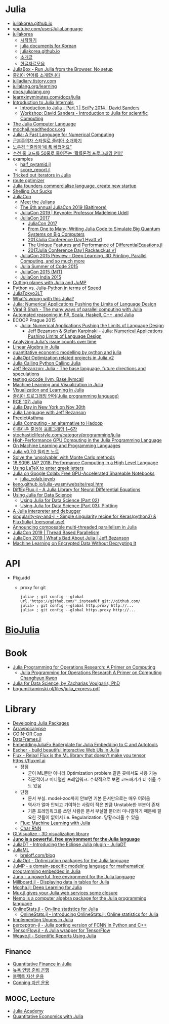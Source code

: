 Julia
=====
* [juliakorea.github.io](https://juliakorea.github.io/)
* [youtube.com/user/JuliaLanguage](https://www.youtube.com/user/JuliaLanguage/)
* [juliakorea](https://github.com/juliakorea)
  * [시작하기](https://juliakorea.github.io/latest/manual/getting-started.html)
  * [julia documents for Korean](https://github.com/juliakorea/doc)
  * [juliakorea.github.io](https://juliakorea.github.io/)
  * [소개글](https://juliakorea.github.io/latest/manual/introduction.html)
  * [한글자료모음](https://github.com/juliakorea/talks/wiki/%ED%95%9C%EA%B8%80%EC%9E%90%EB%A3%8C%EB%AA%A8%EC%9D%8C)
* [JuliaBox - Run Julia from the Browser. No setup](https://juliabox.org/)
* [줄리아 언어를 소개합니다](http://thoughts.chkwon.net/the-julia-language/)
* [juliadiary.tistory.com](http://juliadiary.tistory.com/)
* [julialang.org/learning](http://julialang.org/learning/)
* [docs.julialang.org](http://docs.julialang.org/)
* [learnxinyminutes.com/docs/julia](http://learnxinyminutes.com/docs/julia/)
* [Introduction to Julia Internals](https://www.youtube.com/watch?v=osdeT-tWjzk)
  * [Introduction to Julia - Part 1 | SciPy 2014 | David Sanders](https://www.youtube.com/watch?v=vWkgEddb4-A)
  * [Workshop: David Sanders - Introduction to Julia for scientific Computing](https://www.youtube.com/watch?v=gQ1y5NUD_RI)
* [The Julia Computer Language](https://www.youtube.com/playlist?list=PLsu0TcgLDUiIznEhN165XmykqyLgzwY0Y)
* [mochajl.readthedocs.org](mochajl.readthedocs.org/)
* [Julia: A Fast Language for Numerical Computing](https://sinews.siam.org/DetailsPage/tabid/607/ArticleID/744/Julia-A-Fast-Language-for-Numerical-Computing.aspx)
* [근본주의자 스타일로 줄리아 소개하기](https://github.com/wookay/JuliaIntro.jl)
* [노우경 “‘줄리아’에 푹 빠졌어요”](http://www.bloter.net/archives/232986)
* [수천 줄 코드를 50줄로 줄여주는 ‘확률론적 프로그래밍 언어’](http://www.bloter.net/archives/225615)
* examples
  * [half_pyramid.jl](https://github.com/wookay/juliacat/blob/master/practices/half_pyramid.jl)
  * [score_report.jl](https://github.com/wookay/juliacat/blob/master/practices/score_report.jl)
* [Tricked out iterators in Julia](http://slendermeans.org/julia-iterators.html)
* [route optimizer](https://forio.com/app/showcase/route-optimizer/)
* [Julia founders commercialise language, create new startup](http://economictimes.indiatimes.com/articleshow/47211869.cms)
* [Shelling Out Sucks](http://julialang.org/blog/2012/03/shelling-out-sucks/)
* [JuliaCon](http://juliacon.org/)
  * [Meet the Julians](http://bit-player.org/2015/meet-the-julians)
  * [The 6th annual JuliaCon 2019 (Baltimore)](https://www.youtube.com/playlist?list=PLP8iPy9hna6StY9tIJIUN3F_co9A0zh0H)
  * [JuliaCon 2019 | Keynote: Professor Madeleine Udell](https://www.youtube.com/watch?v=BjMgo3liDZ8)
  * [JuliaCon 2017](http://juliacon.org/2017/schedule)
    * [JuliaCon 2017](http://juliacon.org/2017/talks.html)
    * [From One to Many: Writing Julia Code to Simulate Big Quantum Systems on Big Computers](http://juliacon.org/2017/talks#workshop-3)
    * [2017Julia Conference Day1 Hyatt v1](https://www.youtube.com/watch?v=FeZCQBFZFg0)
    * [The Unique Features and Performance of DifferentialEquations.jl](http://juliacon.org/2017/talks#workshop-8)
    * [2017Julia Conference Day1 Rackauckus v1](https://www.youtube.com/watch?v=7NDkpWoNiQ4)
  * [JuliaCon 2015 Preview - Deep Learning, 3D Printing, Parallel Computing, and so much more](http://julialang.org/blog/2015/05/juliacon-preview/)
  * [Julia Summer of Code 2015](http://julialang.org/blog/2015/05/jsoc-cfp/)
  * [JuliaCon 2015 (MIT)](https://www.youtube.com/playlist?list=PLP8iPy9hna6Sdx4soiGrSefrmOPdUWixM)
  * [JuliaCon India 2015](https://juliacon.talkfunnel.com/2015/)
* [Cutting planes with Julia and JuMP](http://sbebo.github.io/blog/blog/2015/06/10/julia/)
* [Python vs. Julia-Python in terms of Speed](https://www.linkedin.com/pulse/python-vs-julia-python-terms-speed-james-sung-jin-kim)
* [JuliaTokyo3LT](https://github.com/bicycle1885/JuliaTokyo3LT/)
* [What's wrong with this Julia?](http://www.slideshare.net/KentaSato/whats-wrong-47403774)
* [Julia: Numerical Applications Pushing the Limits of Language Design](http://2015.ecoop.org/event/curryon-julia)
* [Viral B Shah - The many ways of parallel computing with Julia](https://www.youtube.com/watch?v=HCcO-715acM)
* [Automated reasoning in F#, Scala, Haskell, C++, and Julia](http://phdp.github.io/posts/2015-04-05-automated-reasoning.html)
* ECOOP Prague 2015
  * [Julia: Numerical Applications Pushing the Limits of Language Design](http://2015.ecoop.org/event/curryon-julia)
    * [Jeff Bezanson & Stefan Karpinski - Julia: Numerical Applications Pushing Limits of Language Design](https://www.youtube.com/watch?v=pZTqMSM2ksY)
* [Analyzing Julia's issue counts over time](http://iaindunning.com/blog/juliaissuecount.html)
* [Linear Algebra in Julia](http://alexhwoods.com/2015/08/22/linear-algebra-in-julia/)
* [quantitative economic modelling by python and julia](http://quant-econ.net/)
* [JuliaOpt Optimization related projects in Julia v2](https://www.youtube.com/watch?v=7LNeR299q88)
* [Julia Calling Python Calling Julia](http://blog.leahhanson.us/julia-calling-python-calling-julia.html)
* [Jeff Bezanzon: Julia - The base language, future directions and speculations](https://www.youtube.com/watch?v=xUP3cSKb8sI)
* [testing @code_llvm, Base.llvmcall](https://www.youtube.com/watch?v=N6CE0bks77w)
* [Machine Learning and Visualization in Julia](http://www.breloff.com/JuliaML-and-Plots/)
* [Visualization and Learning in Julia](https://github.com/tbreloff/ExamplePlots.jl/blob/master/examples/meetup/slides_20151028.ipynb)
* [줄리아 프로그래밍 언어(Julia programming language)](http://blog.gaerae.com/2014/12/julia-programming-language.html)
* [RCE 107: Julia](http://www.rce-cast.com/Podcast/rce-107-julia.html)
* [Julia Day in New York on Nov 30th](http://juliacomputing.com/blog/2016/11/01/Julia-Day-NY.html)
* [Julia Language with Jeff Bezanson](https://softwareengineeringdaily.com/2016/11/08/julia-language-with-jeff-bezanson/)
* [PredictAsthma](https://github.com/elliotnam/PredictAsthma)
* [Julia Computing - an alternative to Hadoop](http://www.slideshare.net/ShauryaShekhar/julia-computing-an-alternative-to-hadoop)
* [아름다운 줄리아 프로그래밍 1~6장](https://github.com/wookay/bjp)
* [stochasticlifestyle.com/category/programming/julia](http://www.stochasticlifestyle.com/category/programming/julia/)
* [High-Performance GPU Computing in the Julia Programming Language](https://devblogs.nvidia.com/parallelforall/gpu-computing-julia-programming-language/)
* [On Machine Learning and Programming Languages](https://julialang.org/blog/2017/12/ml&pl)
* [Julia v0.7.0 릴리즈 노트](https://github.com/juliakorea/translate-doc/wiki/NEWS)
* [Solve the ‘unsolvable’ with Monte Carlo methods](https://medium.freecodecamp.org/solve-the-unsolvable-with-monte-carlo-methods-294de03c80cd)
* [18.S096, IAP 2018: Performance Computing in a High Level Language](https://github.com/stevengj/18S096)
* [Using LaTeX to enter greek letters](https://asciinema.org/a/198175)
* [Julia on Google Colab: Free GPU-Accelerated Shareable Notebooks](https://discourse.julialang.org/t/julia-on-google-colab-free-gpu-accelerated-shareable-notebooks/15319)
  * [julia_colab.ipynb](https://github.com/hyunjun/practice/blob/master/julia/julia_colab.ipynb)
* [keno.github.io/julia-wasm/website/repl.htm](https://keno.github.io/julia-wasm/website/repl.htm)
* [DiffEqFlux.jl – A Julia Library for Neural Differential Equations](https://julialang.org/blog/2019/01/fluxdiffeq)
* [Using Julia for Data Science](https://cleytonfar.github.io/posts/using-julia-for-data-science/)
  * [Using Julia for Data Science (Part 02)](https://cleytonfar.github.io/posts/using-julia-for-data-science-part-02/)
  * [Using Julia for Data Science (Part 03): Plotting](https://cleytonfar.github.io/posts/using-julia-for-data-science-part-03/)
* [A Julia interpreter and debugger](https://julialang.org/blog/2019/03/debuggers)
* [singularity-py-and-jl - Simple singularity recipe for Keras(python3) & Flux(julia) (personal use)](https://github.com/appleparan/singularity-py-and-jl)
* [Announcing composable multi-threaded parallelism in Julia](https://julialang.org/blog/2019/07/multithreading)
* [JuliaCon 2019 | Thread Based Parallelism](https://www.youtube.com/watch?v=HfiRnfKxI64)
* [JuliaCon 2019 | What's Bad About Julia | Jeff Bezanson](https://www.youtube.com/watch?v=TPuJsgyu87U)
* [Machine Learning on Encrypted Data Without Decrypting It](https://juliacomputing.com/blog/2019/11/22/encrypted-machine-learning.html)

# API
* Pkg.add
  * proxy for git

    ```
    julia> ; git config --global url."https://github.com/".insteadOf git://github.com/
    julia> ; git config --global http.proxy http://...
    julia> ; git config --global https.proxy http://...
    ```

# [BioJulia](https://github.com/BioJulia)

# Book
* [Julia Programming for Operations Research: A Primer on Computing](http://www.chkwon.net/julia/)
  * [Julia Programming for Operations Research A Primer on Computing Changhyun Kwon](https://www.softcover.io/read/7b8eb7d0/juliabook)
* [Julia for Data Science, by Zacharias Voulgaris, PhD](https://technicspub.com/analytics/)
* [bogumilkaminski.pl/files/julia_express.pdf](http://bogumilkaminski.pl/files/julia_express.pdf)

# Library
* [Developing Julia Packages](https://www.youtube.com/watch?v=QVmU29rCjaA)
* [Arraypocalypse](https://github.com/JuliaLang/julia/issues/13157)
* [COIN-OR Cup](http://www.coin-or.org/coinCup/)
* [DataFrames.jl](http://dataframesjl.readthedocs.org/)
* [EmbeddingJuliaEx Boilerplate for Julia Embedding to C and Autotools](https://github.com/appleparan/Embedding-Julia-Boilerpolate)
* [Escher - build beautiful interactive Web UIs in Julia](https://shashi.github.io/Escher.jl/)
* [Flux - Relax! Flux is the ML library that doesn't make you tensor https://fluxml.ai ](https://github.com/FluxML/Flux.jl)
  * 장점
    * 굳이 ML뿐만 아니라 Optimization problem 같은 곳에서도 사용 가능
    * 직관적이고 미니멀한 프레임워크. 수학적으로 보면 코드짜기가 더 쉬울 수 도 있음
  * 단점
    * 문서 부실. model-zoo까지 안보면 기본 문서만으로는 매우 어려움
    * 역사가 얼마 안되고 기여하는 사람이 적은 만큼 Unstable한 부분이 존재
    * 기존 프레임워크를 쓰던 사람은 문서 부실할 뿐더러 미니멀하기 때문에 필요한 것들이 엾어서 i.e. Regularization. 당황스러울 수 있음
  * [Flux: Machine Learning with Julia](https://discourse.julialang.org/t/flux-machine-learning-with-julia/2382)
  * [Char RNN](http://mikeinnes.github.io/Flux.jl/latest/examples/char-rnn.html)
* [GLVisualize - 3D visualization library](http://www.glvisualize.com/)
* [**Juno is a powerful, free environment for the Julia language**](http://junolab.org/)
* [JuliaDT - Introducing the Eclipse Julia plugin - JuliaDT](http://juliacomputing.com/blog/2016/02/06/Eclipse-JuliaDT.html)
* [JuliaML](https://github.com/JuliaML)
  * [breloff.com/blog](http://www.breloff.com/blog/)
* [JuliaOpt - Optimization packages for the Julia language](http://www.juliaopt.org/)
* [JuMP - a domain-specific modeling language for mathematical programming embedded in Julia](https://github.com/JuliaOpt/JuMP.jl)
* [Juno - a powerful, free environment for the Julia language](http://junolab.org/)
* [Millboard.jl - Displaying data in tables for Julia](https://github.com/wookay/Millboard.jl)
* [Mocha.jl: Deep Learning for Julia](http://devblogs.nvidia.com/parallelforall/mocha-jl-deep-learning-julia/)
* [Mux.jl gives your Julia web services some closure](https://github.com/JuliaWeb/Mux.jl)
* [Nemo is a computer algebra package for the Julia programming language](http://nemocas.org/)
* [OnlineStats.jl - On-line statistics for Julia](https://github.com/joshday/OnlineStats.jl)
  * [OnlineStats.jl - Introducing OnlineStats.jl: Online statistics for Julia](https://groups.google.com/forum/#!topic/julia-stats/2yMT7fdrxMQ)
* [Implementing Unums in Julia](http://juliacomputing.com/blog/2016/03/29/unums.html)
* [perceptron-jl - Julia porting version of FCNN in Python and C++](https://github.com/mohawkduck/perceptron-jl)
* [TensorFlow.jl - A Julia wrapper for TensorFlow](https://github.com/malmaud/TensorFlow.jl)
* [Weave.jl - Scientific Reports Using Julia](http://weavejl.mpastell.com/)

## Finance
* [Quantitative Finance in Julia](https://github.com/JuliaQuant)
* [뉴욕 연방 준비 은행](https://github.com/FRBNY-DSGE)
* [블랙록 자산 운용](https://github.com/blackrock)
* [Conning 자산 운용](https://github.com/Conning)

## MOOC, Lecture
* [Julia Academy](https://academy.juliabox.com/)
* [Quantitative Economics with Julia](https://lectures.quantecon.org/jl/)
